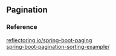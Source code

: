 ## Pagination

### Reference

[reflectoring.io/spring-boot-paging](https://reflectoring.io/spring-boot-paging/)   
[spring-boot-pagination-sorting-example/](https://www.bezkoder.com/spring-boot-pagination-sorting-example/)   